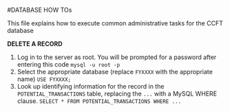 #DATABASE HOW TOs

This file explains how to execute common administrative tasks for the CCFT database

**DELETE A RECORD**

1. Log in to the server as root. You will be prompted for a password after entering this code
`mysql -u root -p`
2. Select the appropriate database (replace `FYXXXX` with the appropriate name)
`USE FYXXXX;`
3. Look up identifying information for the record in the `POTENTIAL_TRANSACTIONS` table, replacing the `...` with a MySQL WHERE clause. 
`SELECT * FROM POTENTIAL_TRANSACTIONS WHERE ...`
